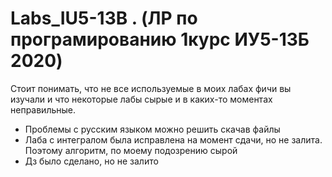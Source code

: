 # Labs_IU5-13B . (ЛР по програмированию 1курс ИУ5-13Б 2020)
Стоит понимать, что не все используемые в моих лабах фичи вы изучали и что некоторые лабы сырые и в каких-то моментах неправильные.

* Проблемы с русским языком можно решить скачав файлы
* Лаба с интегралом была исправлена на момент сдачи, но не залита. Поэтому алгоритм, по моему подозрению сырой
* Дз было сделано, но не залито
